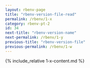 ```yaml
---
layout: rbenv-page
title: "rbenv-version-file-read"
permalink: /rbenv/1-x
category: rbenv-pt-2
id: 34
next-title: "rbenv-version-name"
next-permalink: /rbenv/1-y
previous-title: "rbenv-version-file"
previous-permalink: /rbenv/1-w
---
```


{% include_relative 1-x-content.md %}
